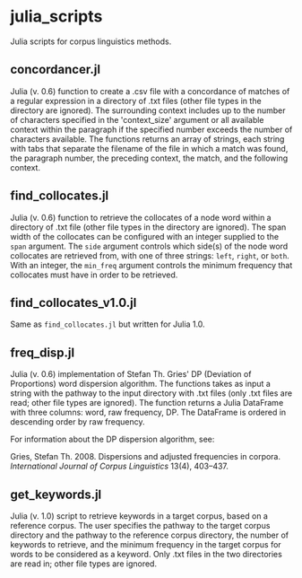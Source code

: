# julia_scripts
Julia scripts for corpus linguistics methods.

## concordancer.jl

Julia (v. 0.6) function to create a .csv file with a concordance of matches of a regular expression in a directory of .txt files (other file types in the directory are ignored). The surrounding context includes up to the number of characters specified in the 'context_size' argument or all available context within the paragraph if the specified number exceeds the number of characters available. The functions returns an array of strings, each string with tabs that separate the filename of the file in which a match was found, the paragraph number, the preceding context, the match, and the following context.

## find_collocates.jl

Julia (v. 0.6) function to retrieve the collocates of a node word within a directory of .txt file (other file types in the directory are ignored). The span width of the collocates can be configured with an integer supplied to the `span` argument. The `side` argument controls which side(s) of the node word collocates are retrieved from, with one of three strings: `left`, `right`, or `both`. With an integer, the `min_freq` argument controls the minimum frequency that collocates must have in order to be retrieved.

## find_collocates_v1.0.jl
Same as `find_collocates.jl` but written for Julia 1.0.

## freq_disp.jl

Julia (v. 0.6) implementation of Stefan Th. Gries' DP (Deviation of Proportions) word dispersion algorithm. The functions takes as input a string with the pathway to the input directory with .txt files (only .txt files are read; other file types are ignored). The function returns a Julia DataFrame with three columns: word, raw frequency, DP. The DataFrame is ordered in descending order by raw frequency.

For information about the DP dispersion algorithm, see:

Gries, Stefan Th. 2008. Dispersions and adjusted frequencies in corpora. *International Journal of Corpus Linguistics* 13(4), 403–437.

## get_keywords.jl

Julia (v. 1.0) script to retrieve keywords in a target corpus, based on a reference corpus. The user specifies the pathway to the target corpus directory and the pathway to the reference corpus directory, the number of keywords to retrieve, and the minimum frequency in the target corpus for words to be considered as a keyword. Only .txt files in the two directories are read in; other file types are ignored.
